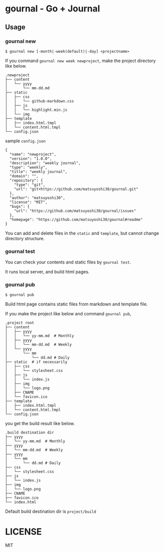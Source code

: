 # gournal - Go + Journal

## Usage

### gournal new

```
$ gournal new [-month|-week(default)|-day] <projectname>
```

If you command `gournal new week newproject`, make the project directory like below.

```
.newproject
├── content
│   └── yyyy
│       └── mm-dd.md
├── static
│   ├── css
│   │   └── github-markdown.css
│   ├── js
│   │   └── highlight.min.js
│   └── img
├── template
│   ├── index.html.tmpl
│   └── content.html.tmpl
└── config.json
```

sample `config.json`

```
{
  "name": "newproject",
  "version": "1.0.0",
  "description": "weekly journal",
  "type": "weekly",
  "title": "weekly journal",
  "domain": "",
  "repository": {
    "type": "git",
    "url": "git+https://github.com/matsuyoshi30/gournal.git"
  },
  "author": "matsuyoshi30",
  "license": "MIT",
  "bugs": {
    "url": "https://github.com/matsuyoshi30/gournal/issues"
  },
  "homepage": "https://github.com/matsuyoshi30/gournal#readme"
}
```

You can add and delete files in the `static` and `template`, but cannot change directory structure.

### gournal test

You can check your contents and static files by `gournal test`.

It runs local server, and build html pages.

### gournal pub

```
$ gournal pub
```

Build html page contains static files from markdown and template file.

If you make the project like below and command `gournal pub`,

```
.project root
├── content
│   ├── yyyy
│   │   └── yy-mm.md  # Monthly
│   ├── yyyy
│   │   └── mm-dd.md  # Weekly
│   └── yyyy
│       └── mm
│           └── dd.md # Daily
├── static  # if necessarily
│   ├── css
│   │   └── stylesheet.css
│   ├── js
│   │   └── index.js
│   ├── img
│   │   └── logo.png
│   ├── CNAME
│   └── favicon.ico
├── template
│   ├── index.html.tmpl
│   └── content.html.tmpl
└── config.json
```

you get the build result like below.

```
.build destination dir
├── yyyy
│   └── yy-mm.md  # Monthly
├── yyyy
│   └── mm-dd.md  # Weekly
├── yyyy
│   └── mm
│       └── dd.md # Daily
├── css
│   └── stylesheet.css
├── js
│   └── index.js
├── img
│   └── logo.png
├── CNAME
├── favicon.ico
└── index.html
```

Default build destination dir is `project/build`

# LICENSE

MIT